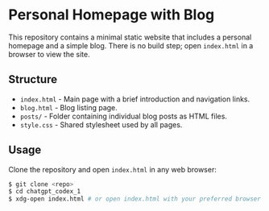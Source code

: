 # Personal Homepage with Blog

This repository contains a minimal static website that includes a personal homepage and a simple blog. There is no build step; open `index.html` in a browser to view the site.

## Structure

- `index.html` - Main page with a brief introduction and navigation links.
- `blog.html` - Blog listing page.
- `posts/` - Folder containing individual blog posts as HTML files.
- `style.css` - Shared stylesheet used by all pages.

## Usage

Clone the repository and open `index.html` in any web browser:

```bash
$ git clone <repo>
$ cd chatgpt_codex_1
$ xdg-open index.html # or open index.html with your preferred browser
```

